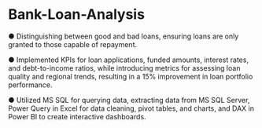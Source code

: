 # Bank-Loan-Analysis
●	Distinguishing between good and bad loans, ensuring loans are only granted to those capable of repayment. 

●	Implemented KPIs for loan applications, funded amounts, interest rates, and debt-to-income ratios, while introducing metrics for assessing loan quality and regional trends, resulting in a 15% improvement in loan portfolio performance.

●	Utilized MS SQL for querying data, extracting data from MS SQL Server, Power Query in Excel for data cleaning, pivot tables, and charts, and DAX in Power BI to create interactive dashboards.
